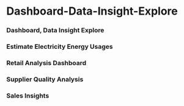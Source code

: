 # Dashboard-Data-Insight-Explore

### Dashboard, Data Insight Explore

### Estimate Electricity Energy Usages

### Retail Analysis Dashboard

### Supplier Quality Analysis

### Sales Insights
